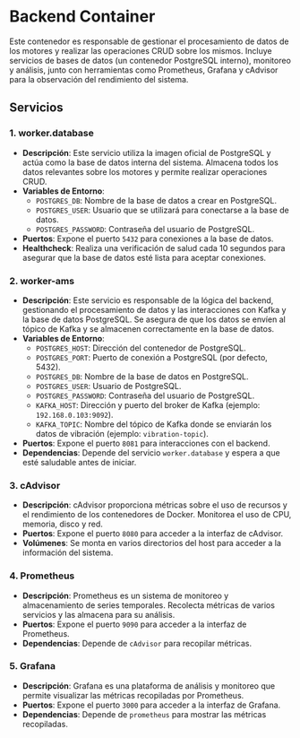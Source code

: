# Backend Container

Este contenedor es responsable de gestionar el procesamiento de datos de los motores y realizar las operaciones CRUD sobre los mismos. Incluye servicios de bases de datos (un contenedor PostgreSQL interno), monitoreo y análisis, junto con herramientas como Prometheus, Grafana y cAdvisor para la observación del rendimiento del sistema.

## Servicios

### 1. **worker.database**
- **Descripción**: Este servicio utiliza la imagen oficial de PostgreSQL y actúa como la base de datos interna del sistema. Almacena todos los datos relevantes sobre los motores y permite realizar operaciones CRUD.
- **Variables de Entorno**:
  - `POSTGRES_DB`: Nombre de la base de datos a crear en PostgreSQL.
  - `POSTGRES_USER`: Usuario que se utilizará para conectarse a la base de datos.
  - `POSTGRES_PASSWORD`: Contraseña del usuario de PostgreSQL.
- **Puertos**: Expone el puerto `5432` para conexiones a la base de datos.
- **Healthcheck**: Realiza una verificación de salud cada 10 segundos para asegurar que la base de datos esté lista para aceptar conexiones.

### 2. **worker-ams**
- **Descripción**: Este servicio es responsable de la lógica del backend, gestionando el procesamiento de datos y las interacciones con Kafka y la base de datos PostgreSQL. Se asegura de que los datos se envíen al tópico de Kafka y se almacenen correctamente en la base de datos.
- **Variables de Entorno**:
  - `POSTGRES_HOST`: Dirección del contenedor de PostgreSQL.
  - `POSTGRES_PORT`: Puerto de conexión a PostgreSQL (por defecto, 5432).
  - `POSTGRES_DB`: Nombre de la base de datos en PostgreSQL.
  - `POSTGRES_USER`: Usuario de PostgreSQL.
  - `POSTGRES_PASSWORD`: Contraseña del usuario de PostgreSQL.
  - `KAFKA_HOST`: Dirección y puerto del broker de Kafka (ejemplo: `192.168.0.103:9092`).
  - `KAFKA_TOPIC`: Nombre del tópico de Kafka donde se enviarán los datos de vibración (ejemplo: `vibration-topic`).
- **Puertos**: Expone el puerto `8081` para interacciones con el backend.
- **Dependencias**: Depende del servicio `worker.database` y espera a que esté saludable antes de iniciar.

### 3. **cAdvisor**
- **Descripción**: cAdvisor proporciona métricas sobre el uso de recursos y el rendimiento de los contenedores de Docker. Monitorea el uso de CPU, memoria, disco y red.
- **Puertos**: Expone el puerto `8080` para acceder a la interfaz de cAdvisor.
- **Volúmenes**: Se monta en varios directorios del host para acceder a la información del sistema.

### 4. **Prometheus**
- **Descripción**: Prometheus es un sistema de monitoreo y almacenamiento de series temporales. Recolecta métricas de varios servicios y las almacena para su análisis.
- **Puertos**: Expone el puerto `9090` para acceder a la interfaz de Prometheus.
- **Dependencias**: Depende de `cAdvisor` para recopilar métricas.

### 5. **Grafana**
- **Descripción**: Grafana es una plataforma de análisis y monitoreo que permite visualizar las métricas recopiladas por Prometheus.
- **Puertos**: Expone el puerto `3000` para acceder a la interfaz de Grafana.
- **Dependencias**: Depende de `prometheus` para mostrar las métricas recopiladas.